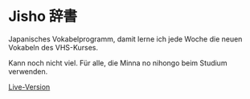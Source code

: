 # Jisho 辞書

Japanisches Vokabelprogramm, damit lerne ich jede Woche die neuen Vokabeln des VHS-Kurses.

Kann noch nicht viel. Für alle, die Minna no nihongo beim Studium verwenden.

[Live-Version](http://einlama.github.io/jisho/)
